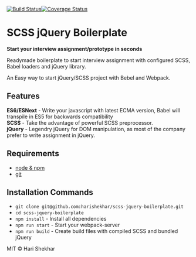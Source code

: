 
[![Build Status](https://travis-ci.org/harishekhar/scss-jquery-boilerplate.svg?branch=master)](https://travis-ci.org/harishekhar/scss-jquery-boilerplate)[![Coverage Status](https://coveralls.io/repos/github/harishekhar/scss-jquery-boilerplate/badge.svg?branch=master)](https://coveralls.io/github/harishekhar/scss-jquery-boilerplate?branch=master)


# SCSS jQuery Boilerplate

**Start your interview assignment/prototype in seconds**


Readymade boilerplate to start interview assignment with configured SCSS, Babel loaders and jQuery library.

An Easy way to start jQuery/SCSS project with Bebel and Webpack. 

## Features

**ES6/ESNext** - Write your javascript with latest ECMA version, Babel will transpile in ES5 for backwards compatibility <br>
**SCSS** - Take the advantage of powerful SCSS preprocessor.<br>
**jQuery** - Legendry jQuery for DOM manipulation, as most of the company prefer to write assignment in jQuery.

## Requirements

* [node & npm](https://nodejs.org/en/)
* [git](https://www.robinwieruch.de/git-essential-commands/)

## Installation Commands

- `git clone git@github.com:harishekhar/scss-jquery-boilerplate.git`
- `cd scss-jquery-boilerplate`
- `npm install` - Install all dependencies
- `npm run start` - Start your webpack-server
- `npm run build` - Create build files with compiled SCSS and bundled jQuery




MIT © Hari Shekhar
